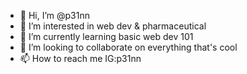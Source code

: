 - 👋 Hi, I’m @p31nn
- 👀 I’m interested in web dev & pharmaceutical
- 🌱 I’m currently learning basic web dev 101
- 💞️ I’m looking to collaborate on everything that's cool
- 📫 How to reach me IG:p31nn

<!---
p31nn/p31nn is a ✨ special ✨ repository because its `README.md` (this file) appears on your GitHub profile.
You can click the Preview link to take a look at your changes.
--->
